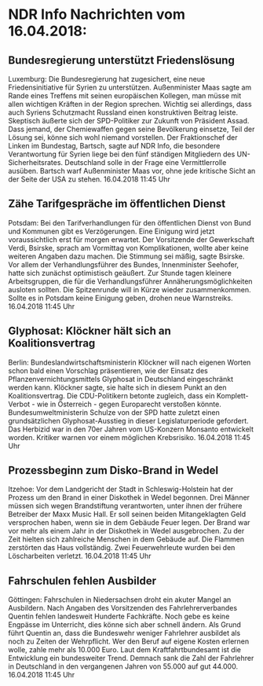 # NDR Info Nachrichten vom 16.04.2018:


## Bundesregierung unterstützt Friedenslösung
Luxemburg: Die Bundesregierung hat zugesichert, eine neue Friedensinitiative für Syrien zu unterstützen. Außenminister Maas sagte am Rande eines Treffens mit seinen europäischen Kollegen, man müsse mit allen wichtigen Kräften in der Region sprechen. Wichtig sei allerdings, dass auch Syriens Schutzmacht Russland einen konstruktiven Beitrag leiste. Skeptisch äußerte sich der SPD-Politiker zur Zukunft von Präsident Assad. Dass jemand, der Chemiewaffen gegen seine Bevölkerung einsetze, Teil der Lösung sei, könne sich wohl niemand vorstellen. Der Fraktionschef der Linken im Bundestag, Bartsch, sagte auf NDR Info, die besondere Verantwortung für Syrien liege bei den fünf ständigen Mitgliedern des UN-Sicherheitsrates. Deutschland solle in der Frage eine Vermittlerrolle ausüben. Bartsch warf Außenminister Maas vor, ohne jede kritische Sicht an der Seite der USA zu stehen. 16.04.2018 11:45 Uhr 

## Zähe Tarifgespräche im öffentlichen Dienst
Potsdam: Bei den Tarifverhandlungen für den öffentlichen Dienst von Bund und Kommunen gibt es Verzögerungen. Eine Einigung wird jetzt voraussichtlich erst für morgen erwartet. Der Vorsitzende der Gewerkschaft Verdi, Bsirske, sprach am Vormittag von Komplikationen, wollte aber keine weiteren Angaben dazu machen. Die Stimmung sei mäßig, sagte Bsirske. Vor allem der Verhandlungsführer des Bundes, Innenminister Seehofer, hatte sich zunächst optimistisch geäußert. Zur Stunde tagen kleinere Arbeitsgruppen, die für die Verhandlungsführer Annäherungsmöglichkeiten ausloten sollten. Die Spitzenrunde will in Kürze wieder zusammenkommen. Sollte es in Potsdam keine Einigung geben, drohen neue Warnstreiks. 16.04.2018 11:45 Uhr 

## Glyphosat: Klöckner hält sich an Koalitionsvertrag
Berlin: Bundeslandwirtschaftsministerin Klöckner will nach eigenen Worten schon bald einen Vorschlag präsentieren, wie der Einsatz des Pflanzenvernichtungsmittels Glyphosat in Deutschland eingeschränkt werden kann. Klöckner sagte, sie halte sich in diesem Punkt an den Koalitionsvertrag. Die CDU-Politikern betonte zugleich, dass ein Komplett-Verbot - wie in Österreich - gegen Europarecht verstoßen könnte. Bundesumweltministerin Schulze von der SPD hatte zuletzt einen grundsätzlichen Glyphosat-Ausstieg in dieser Legislaturperiode gefordert. Das Herbizid war in den 70er Jahren vom US-Konzern Monsanto entwickelt worden. Kritiker warnen vor einem möglichen Krebsrisiko. 16.04.2018 11:45 Uhr 

## Prozessbeginn zum Disko-Brand in Wedel
Itzehoe: Vor dem Landgericht der Stadt in Schleswig-Holstein hat der Prozess um den Brand in einer Diskothek in Wedel begonnen. Drei Männer müssen sich wegen Brandstiftung verantworten, unter ihnen der frühere Betreiber der Maxx Music Hall. Er soll seinen beiden Mitangeklagten Geld versprochen haben, wenn sie in dem Gebäude Feuer legen. Der Brand war vor mehr als einem Jahr in der Diskothek in Wedel ausgebrochen. Zu der Zeit hielten sich zahlreiche Menschen in dem Gebäude auf. Die Flammen zerstörten das Haus vollständig. Zwei Feuerwehrleute wurden bei den Löscharbeiten verletzt. 16.04.2018 11:45 Uhr 

## Fahrschulen fehlen Ausbilder
Göttingen:		Fahrschulen in Niedersachsen droht ein akuter Mangel an Ausbildern. Nach Angaben des Vorsitzenden des Fahrlehrerverbandes Quentin fehlen landesweit Hunderte Fachkräfte. Noch gebe es keine Engpässe im Unterricht, dies könne sich aber schnell ändern. Als Grund führt Quentin an, dass die Bundeswehr weniger Fahrlehrer ausbildet als noch zu Zeiten der Wehrpflicht. Wer den Beruf auf eigene Kosten erlernen wolle, zahle mehr als 10.000 Euro. Laut dem Kraftfahrtbundesamt ist die Entwicklung ein bundesweiter Trend. Demnach sank die Zahl der Fahrlehrer in Deutschland in den vergangenen Jahren von 55.000 auf gut 44.000. 16.04.2018 11:45 Uhr 
